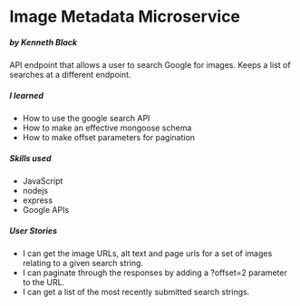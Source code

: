 # Image Metadata Microservice
##### by Kenneth Black

API endpoint that allows a user to search Google for images. Keeps a list of searches at a different endpoint.

##### I learned

 - How to use the google search API
 - How to make an effective mongoose schema
 - How to make offset parameters for pagination

##### Skills used 

 - JavaScript
 - nodejs
 - express
 - Google APIs

##### User Stories

 - I can get the image URLs, alt text and page urls for a set of images relating to a given search string.
 - I can paginate through the responses by adding a ?offset=2 parameter to the URL.
 - I can get a list of the most recently submitted search strings.